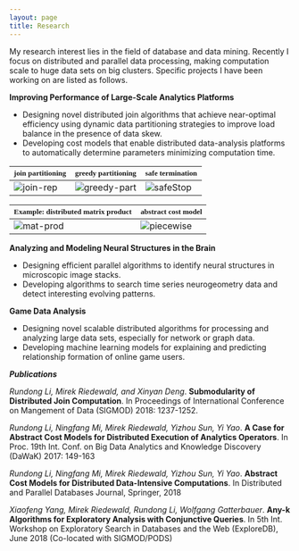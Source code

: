 ```yaml
---
layout: page
title: Research
---
```


My research interest lies in the field of database and data mining. Recently I focus on distributed and parallel data processing, making computation scale to huge data sets on big clusters. Specific projects I have been working on are listed as follows.

__Improving Performance of Large-Scale Analytics Platforms__

 - Designing novel distributed join algorithms that achieve near-optimal efficiency using dynamic data partitioning strategies to improve load balance in the presence of data skew.
 - Developing cost models that enable distributed data-analysis platforms to automatically determine parameters minimizing computation time.
 
 <span style="font-family:Verdana; font-size:smaller;">join partitioning</span> | <span style="font-family:Verdana; font-size:smaller;">greedy partitioning</span> | <span style="font-family:Verdana; font-size:smaller;">safe termination</span> |
 ----------- | ----------- | ----------- |
 ![join-rep](https://rundong.github.io/personal/assets/papers-img/join-rep.JPG) | ![greedy-part](https://rundong.github.io/personal/assets/papers-img/egGreedySteps.JPG) | ![safeStop](https://rundong.github.io/personal/assets/papers-img/safeStop.png) | 


| <span style="font-family:Verdana; font-size:smaller;">Example: distributed matrix product</span> | <span style="font-family:Verdana; font-size:smaller;">abstract cost model</span> |
| ----------- | ----------- |
| ![mat-prod](https://rundong.github.io/personal/assets/papers-img/triple-phase-alg.JPG) | ![piecewise](https://rundong.github.io/personal/assets/papers-img/pieces-example.JPG) |

__Analyzing and Modeling Neural Structures in the Brain__
 
 - Designing efficient parallel algorithms to identify neural structures in microscopic image stacks.
 - Developing algorithms to search time series neurogeometry data and detect interesting evolving patterns.
 
__Game Data Analysis__

 - Designing novel scalable distributed algorithms for processing and analyzing large data sets, especially for network or graph data.
 - Developing machine learning models for explaining and predicting relationship formation of online game users.



___Publications___

_Rundong Li, Mirek Riedewald, and Xinyan Deng_. **Submodularity of Distributed Join Computation**. In Proceedings of International Conference on Mangement of Data (SIGMOD) 2018: 1237-1252.

_Rundong Li, Ningfang Mi, Mirek Riedewald, Yizhou Sun, Yi Yao_. **A Case for Abstract Cost Models for Distributed Execution of Analytics Operators**. In Proc. 19th Int. Conf. on Big Data Analytics and Knowledge Discovery (DaWaK) 2017: 149-163

_Rundong Li, Ningfang Mi, Mirek Riedewald, Yizhou Sun, Yi Yao_. **Abstract Cost Models for Distributed Data-Intensive Computations**. In Distributed and Parallel Databases Journal, Springer, 2018

_Xiaofeng Yang, Mirek Riedewald, Rundong Li, Wolfgang Gatterbauer_. **Any-k Algorithms for Exploratory Analysis with Conjunctive Queries**. In 5th Int. Workshop on Exploratory Search in Databases and the Web (ExploreDB), June 2018 (Co-located with SIGMOD/PODS)
